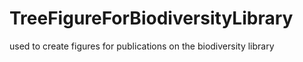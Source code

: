 # TreeFigureForBiodiversityLibrary
used to create figures for publications on the biodiversity library
